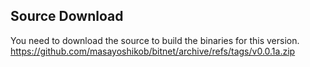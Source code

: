 ## Source Download
You need to download the source to build the binaries for this version.
https://github.com/masayoshikob/bitnet/archive/refs/tags/v0.0.1a.zip